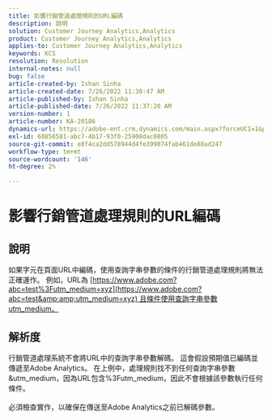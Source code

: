 ```yaml
---
title: 影響行銷管道處理規則的URL編碼
description: 說明
solution: Customer Journey Analytics,Analytics
product: Customer Journey Analytics,Analytics
applies-to: Customer Journey Analytics,Analytics
keywords: KCS
resolution: Resolution
internal-notes: null
bug: false
article-created-by: Ishan Sinha
article-created-date: 7/26/2022 11:30:47 AM
article-published-by: Ishan Sinha
article-published-date: 7/26/2022 11:37:20 AM
version-number: 1
article-number: KA-20186
dynamics-url: https://adobe-ent.crm.dynamics.com/main.aspx?forceUCI=1&pagetype=entityrecord&etn=knowledgearticle&id=ab43dd5e-d60c-ed11-82e5-000d3a379b78
exl-id: 60856581-abc7-4b17-93f0-25908dac0805
source-git-commit: e8f4ca2dd578944d4fe399074fab461de88ad247
workflow-type: tm+mt
source-wordcount: '146'
ht-degree: 2%

---
```


# 影響行銷管道處理規則的URL編碼

## 說明

如果字元在頁面URL中編碼，使用查詢字串參數的條件的行銷管道處理規則將無法正確運作。 例如，URL為 [https://www.adobe.com?abc=test%3Futm_medium=xyz](https://www.adobe.com?abc=test&amp;amp;utm_medium=xyz) 且條件使用查詢字串參數utm_medium。

## 解析度

行銷管道處理系統不會將URL中的查詢字串參數解碼。 這會假設預期值已編碼並傳遞至Adobe Analytics。 在上例中，處理規則找不到任何查詢字串參數&amp;utm_medium，因為URL包含%3Futm_medium，因此不會根據該參數執行任何條件。<br> <br>必須檢查實作，以確保在傳送至Adobe Analytics之前已解碼參數。
